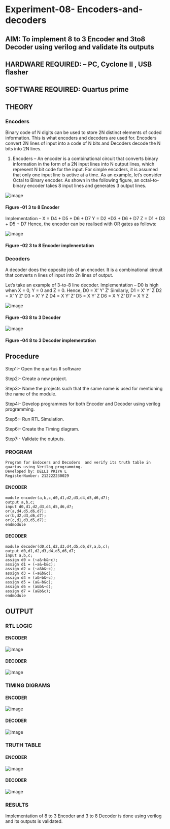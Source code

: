 # Experiment-08- Encoders-and-decoders 
## AIM: To implement 8 to 3 Encoder and  3to8 Decoder using verilog and validate its outputs
## HARDWARE REQUIRED:  – PC, Cyclone II , USB flasher
## SOFTWARE REQUIRED:   Quartus prime
## THEORY 

### Encoders
Binary code of N digits can be used to store 2N distinct elements of coded information. This is what encoders and decoders are used for. Encoders convert 2N lines of input into a code of N bits and Decoders decode the N bits into 2N lines.

1. Encoders –
An encoder is a combinational circuit that converts binary information in the form of a 2N input lines into N output lines, which represent N bit code for the input. For simple encoders, it is assumed that only one input line is active at a time.
As an example, let’s consider Octal to Binary encoder. As shown in the following figure, an octal-to-binary encoder takes 8 input lines and generates 3 output lines.

![image](https://user-images.githubusercontent.com/36288975/171543588-bc0746df-a173-4b35-989e-5fb7d385fe8a.png)
#### Figure -01 3 to 8 Encoder 

Implementation –
X = D4 + D5 + D6 + D7
Y = D2 +D3 + D6 + D7
Z = D1 + D3 + D5 + D7 
Hence, the encoder can be realised with OR gates as follows:

![image](https://user-images.githubusercontent.com/36288975/171543740-68403b82-aa93-4c98-9343-f32b14885a2e.png)
#### Figure -02 3 to 8 Encoder implenentation 

### Decoders 
A decoder does the opposite job of an encoder. It is a combinational circuit that converts n lines of input into 2n lines of output.

Let’s take an example of 3-to-8 line decoder.
Implementation –
D0 is high when X = 0, Y = 0 and Z = 0. Hence,
D0 = X’ Y’ Z’ 
Similarly,
D1 = X’ Y’ Z
D2 = X’ Y Z’
D3 = X’ Y Z
D4 = X Y’ Z’
D5 = X Y’ Z
D6 = X Y Z’
D7 = X Y Z 

![image](https://user-images.githubusercontent.com/36288975/171543978-ee2d0671-2846-40a1-8705-507fd6287a49.png)
#### Figure -03 8 to 3 Decoder 

![image](https://user-images.githubusercontent.com/36288975/171543866-5a6eace6-8683-49d7-9c4f-a7cb30ec3035.png)
#### Figure -04 8 to 3 Decoder implementation 

## Procedure

Step1:- Open the quartus II software

Step2:- Create a new project.

Step3:- Name the projects such that the same name is used for mentioning the name of the module.

Step4:- Develop programmes for both Encoder and Decoder using verilog programming.

Step5:- Run RTL Simulation.

Step6:- Create the Timing diagram.

Step7:- Validate the outputs.

### PROGRAM 
```
Program for Endocers and Decoders  and verify its truth table in quartus using Verilog programming.
Developed by: DELLI PRIYA L
RegisterNumber: 212222230029
``` 
#### ENCODER
```
module encoder(a,b,c,d0,d1,d2,d3,d4,d5,d6,d7);
output a,b,c;
input d0,d1,d2,d3,d4,d5,d6,d7;
or(a,d4,d5,d6,d7);
or(b,d2,d3,d6,d7);
or(c,d1,d3,d5,d7);
endmodule
```
#### DECODER
```
module decoder(d0,d1,d2,d3,d4,d5,d6,d7,a,b,c);
output d0,d1,d2,d3,d4,d5,d6,d7;
input a,b,c;
assign d0 = (~a&~b&~c);
assign d1 = (~a&~b&c);
assign d2 = (~a&b&~c);
assign d3 = (~a&b&c);
assign d4 = (a&~b&~c);
assign d5 = (a&~b&c);
assign d6 = (a&b&~c);
assign d7 = (a&b&c);
endmodule
```

## OUTPUT

### RTL LOGIC  
#### ENCODER
![image](https://github.com/Priya-Loganathan/Experiment-08-Encoders-and-decoders-/assets/121166075/0880f35b-44ba-4ea9-b85f-447bb7f51594)

#### DECODER
![image](https://github.com/Priya-Loganathan/Experiment-08-Encoders-and-decoders-/assets/121166075/d304fc65-18d2-4936-8e80-03e8757fcffc)

### TIMING DIGRAMS  
#### ENCODER
![image](https://github.com/Priya-Loganathan/Experiment-08-Encoders-and-decoders-/assets/121166075/78ad210a-384b-4082-9763-276cf9a5f7e3)

#### DECODER
![image](https://github.com/Priya-Loganathan/Experiment-08-Encoders-and-decoders-/assets/121166075/5c3c4415-42d9-412b-aac0-2e4f51b717db)

### TRUTH TABLE 
####  ENCODER
![image](https://github.com/Priya-Loganathan/Experiment-08-Encoders-and-decoders-/assets/121166075/58be83d0-e37c-4d46-b4d5-56ee7d5fe512)

#### DECODER
![image](https://github.com/Priya-Loganathan/Experiment-08-Encoders-and-decoders-/assets/121166075/388869a0-2165-4fbe-9004-a99d96922041)

### RESULTS 
Implementation of 8 to 3 Encoder and 3 to 8 Decoder is done using verilog and its outputs is validated.
